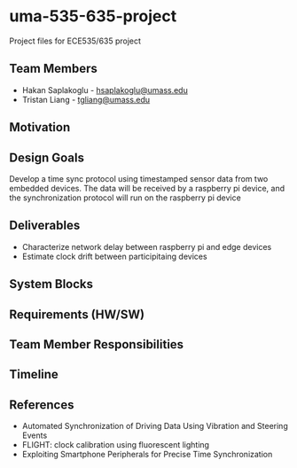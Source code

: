 # uma-535-635-project

Project files for ECE535/635 project

## Team Members
* Hakan Saplakoglu - [hsaplakoglu@umass.edu](mailto:hsaplakoglu@umass.edu)
* Tristan Liang - [tgliang@umass.edu](mailto:tgliang@umass.edu)

## Motivation

## Design Goals
Develop a time sync protocol using timestamped sensor data from two embedded devices. The data will be received by a raspberry pi device, and the synchronization protocol will run on the raspberry pi device

## Deliverables
* Characterize network delay between raspberry pi and edge devices
* Estimate clock drift between participitaing devices

## System Blocks

## Requirements (HW/SW)

## Team Member Responsibilities

## Timeline

## References
* Automated Synchronization of Driving Data Using Vibration and Steering Events
* FLIGHT: clock calibration using fluorescent lighting
* Exploiting Smartphone Peripherals for Precise Time Synchronization
